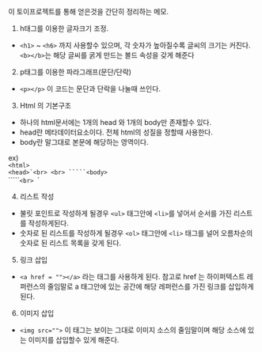 이 토이프로젝트를 통해 얻은것을 간단히 정리하는 메모.

1.  h태그를 이용한 글자크기 조정.<br>
- `<h1>` ~ `<h6>` 까지 사용할수 있으며, 각 숫자가 높아질수록 글씨의 크기는 커진다.<br>
`<b></b>`는 해당 글씨를 굵게 만드는 볼드 속성을 갖게 해준다<br>

2. p태그를 이용한 파라그래프(문단/단락)<br>
- `<p></p>` 이 코드는 문단과 단락을 나눌때 쓰인다.<br>

3. Html 의 기본구조<br>
- 하나의 html문서에는 1개의 head 와 1개의 body만 존재할수 있다.<br>
- head란 메타데이터요소이다. 전체 html의 성질을 정할때 사용한다.
- body란 말그대로 본문에 해당하는 영역이다.

ex) <br>
    `<html>`<br>
    `````<head>`<br>
    `````</head>`<br>
    `````<body>`<br>
    `````</body>`<br>
   `</html>`<br>

   4. 리스트 작성<br>
   - 불릿 포인트로 작성하게 될경우 `<ul>` 태그안에 `<li>`를 넣어서 순서를 가진 리스트를 작성하게된다.<br>
   - 숫자로 된 리스트를 작성하게 될경우 `<ol>` 태그안에 `<li>` 태그를 널어 오름차순의 숫자로 된 리스트 목록을 갖게 된다.<br>

   5. 링크 삽입<br>
   - `<a href = ""></a>` 라는 태그를 사용하게 된다. 참고로 href 는 하이퍼텍스트 레퍼런스의 줄임말로 a 태그안에 있는 공간에 해당 레퍼런스를 가진 링크를 삽입하게 된다. 

   6. 이미지 삽입<br>
   - `<img src="">` 이 태그는 보이는 그대로 이미지 소스의 줄임말이며 해당 소스에 있는 이미지를 삽입할수 있게 해준다.